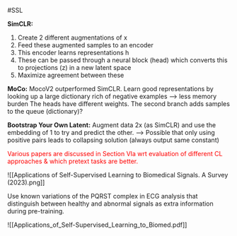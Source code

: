 #SSL


**SimCLR:**
1. Create 2 different augmentations of x
2. Feed these augmented samples to an encoder
3. This encoder learns representations h
4. These can be passed through a neural block (head) which converts this to projections (z) in a new latent space
5. Maximize agreement between these

**MoCo:**
MocoV2 outperformed SimCLR.
Learn good representations by looking up a large dictionary rich of negative examples
	--> less memory burden
The heads have different weights.
The second branch adds samples to the queue (dictionary)?

**Bootstrap Your Own Latent:**
Augment data 2x (as SimCLR) and use the embedding of 1 to try and predict the other.
--> Possible that only using positive pairs leads to collapsing solution (always output same constant)

<span style="color:rgb(255, 0, 0)">Various papers are discussed in  Section VIa wrt evaluation of different CL approaches & which pretext tasks are better.</span>

![[Applications of Self-Supervised Learning to Biomedical Signals. A Survey (2023).png]]

Use known variations of the PQRST complex in ECG analysis that distinguish between healthy and abnormal signals as extra information during pre-training.

![[Applications_of_Self-Supervised_Learning_to_Biomed.pdf]]